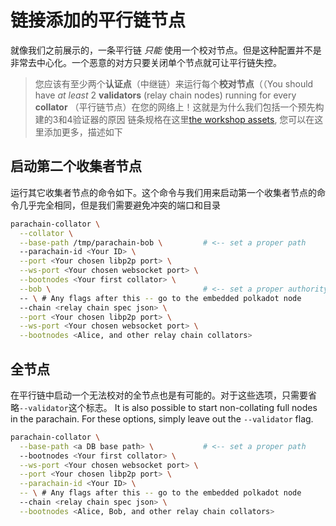 # 链接添加的平行链节点

就像我们之前展示的，一条平行链 _只能_ 使用一个校对节点。但是这种配置并不是非常去中心化。一个恶意的对方只要关闭单个节点就可让平行链失控。


> 您应该有至少两个**认证点**（中继链）来运行每个**校对节点**（（You should have _at least_ 2 **validators** (relay chain nodes) running for every **collator**
> （平行链节点）在您的网络上！这就是为什么我们包括一个预先构建的3和4验证器的原因
> 链条规格在这里[the workshop assets](/#_1a-using-a-prebuilt-chain-spec), 
> 您可以在这里添加更多，描述如下



## 启动第二个收集者节点

运行其它收集者节点的命令如下。这个命令与我们用来启动第一个收集者节点的命令几乎完全相同，但是我们需要避免冲突的端口和目录


```bash
parachain-collator \
  --collator \
  --base-path /tmp/parachain-bob \         # <-- set a proper path
  --parachain-id <Your ID> \
  --port <Your chosen libp2p port> \
  --ws-port <Your chosen websocket port> \
  --bootnodes <Your first collator> \
  --bob \                                  # <-- set a proper authority
  -- \ # Any flags after this -- go to the embedded polkadot node
  --chain <relay chain spec json> \
  --port <Your chosen libp2p port> \
  --ws-port <Your chosen websocket port> \
  --bootnodes <Alice, and other relay chain collators>
```

## 全节点

在平行链中启动一个无法校对的全节点也是有可能的。对于这些选项，只需要省略`--validator`这个标志。
It is also possible to start non-collating full nodes in the parachain. For these options, simply
leave out the `--validator` flag.

```bash
parachain-collator \
  --base-path <a DB base path> \           # <-- set a proper path
  --bootnodes <Your first collator> \
  --ws-port <Your chosen websocket port> \
  --port <Your chosen libp2p port> \
  --parachain-id <Your ID> \
  -- \ # Any flags after this -- go to the embedded polkadot node
  --chain <relay chain spec json> \
  --bootnodes <Alice, Bob, and other relay chain collators>
```

